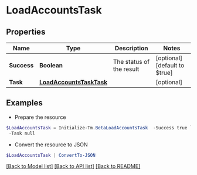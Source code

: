 # LoadAccountsTask
## Properties

Name | Type | Description | Notes
------------ | ------------- | ------------- | -------------
**Success** | **Boolean** | The status of the result | [optional] [default to $true]
**Task** | [**LoadAccountsTaskTask**](LoadAccountsTaskTask.md) |  | [optional] 

## Examples

- Prepare the resource
```powershell
$LoadAccountsTask = Initialize-Tm.BetaLoadAccountsTask  -Success true `
 -Task null
```

- Convert the resource to JSON
```powershell
$LoadAccountsTask | ConvertTo-JSON
```

[[Back to Model list]](../README.md#documentation-for-models) [[Back to API list]](../README.md#documentation-for-api-endpoints) [[Back to README]](../README.md)

